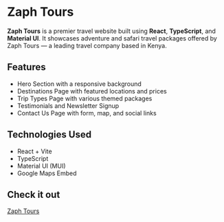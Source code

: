 # Zaph Tours 

**Zaph Tours** is a premier travel website built using **React**, **TypeScript**, and **Material UI**. It showcases adventure and safari travel packages offered by Zaph Tours — a leading travel company based in Kenya.


## Features

- Hero Section with a responsive background
- Destinations Page with featured locations and prices
- Trip Types Page with various themed packages
- Testimonials and Newsletter Signup
- Contact Us Page with form, map, and social links

## Technologies Used

- React + Vite
- TypeScript
- Material UI (MUI)
- Google Maps Embed


## Check it out

[Zaph Tours](https://zaph-tours-opal.vercel.app/)

